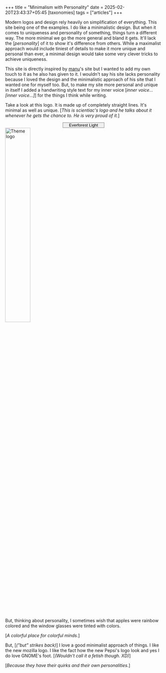 +++
title = "Minimalism with Personality"
date = 2025-02-20T23:43:37+05:45
[taxonomies] 
tags = ["articles"]
+++

Modern logos and design rely heavily on simplification of everything.
This site being one of the examples. I do like a minimalistic design.
But when it comes to uniqueness and personality of something, things
turn a different way. The more minimal we go the more general and bland
it gets. It'll lack the [_personality_] of it to show it's difference
from others. While a maximalist approach would include tiniest of details
to make it more unique and personal than ever, a minimal design would take
some very clever tricks to achieve uniqueness.

This site is directly inspired by [manu](https://manuelmoreale.com/)'s
site but I wanted to add my own touch to it as he also has given to it.
I wouldn't say his site lacks personality because I loved the design and
the minimalistic approach of his site that I wanted one for myself too.
But, to make my site more personal and unique in itself I added a handwriting
style text for my inner voice [_inner voice... [_inner voice..._]_] for the
things I think while writing.

Take a look at this logo. It is made up of completely straight lines. It's
minimal as well as unique. [_This is scientiac's logo and he talks about it
whenever he gets the chance to. He is very proud of it._]

<div align="center">
<select id="themeSelect" style="appearance: none; text-align: center;">
  <!-- Everforest -->
  <option value="everforest-light">Everforest Light</option>
  <option value="everforest-dark">Everforest Dark</option>
  <!-- Gruvbox -->
  <option value="gruvbox-light">Gruvbox Light</option>
  <option value="gruvbox-dark">Gruvbox Dark</option>
  <!-- Night -->
  <option value="night-solis">Night Solis</option>
  <option value="night-spaceduck">Night Spaceduck</option>
  <option value="night-gotham">Night Gotham</option>
  <!-- Nord -->
  <option value="nord">Nord</option>
  <!-- One -->
  <option value="one-light">One Light</option>
  <option value="one-dark">One Dark</option>
  <!-- Catppuccin -->
  <option value="catppuccin-latte">Catppuccin Latte</option>
  <option value="catppuccin-frappe">Catppuccin Frappe</option>
  <option value="catppuccin-macchiato">Catppuccin Macchiato</option>
  <option value="catppuccin-mocha">Catppuccin Mocha</option>
</select>
</div>
<!-- Image element. The src URL includes the selected theme in its name -->
<img id="themeImage" src="https://scientiac.space/res/colors/logo-everforest-light.svg" style="width:40%;" alt="Theme logo">

<script>
  // Get references to the select element and image
  const themeSelect = document.getElementById('themeSelect');
  const themeImage = document.getElementById('themeImage');

  // Update image based on the user's theme selection
  themeSelect.addEventListener('change', function() {
    const selectedTheme = themeSelect.value;
    // Construct the new image URL using the selected theme
    const newUrl = `https://scientiac.space/res/colors/logo-${selectedTheme}.svg`;
    themeImage.style.opacity = 0;
    setTimeout(() => {
      themeImage.src = newUrl;
      themeImage.style.opacity = 1;
    }, 200);
  });
</script>

But, thinking about personality, I sometimes wish that apples were rainbow
colored and the window glasses were tinted with colors.

[_A colorful place for colorful minds._]

But, [_("but" strikes back)_]  I love a good minimalist approach of things.
I like the new mozilla logo. I like the fact how the new Pepsi's logo look
and yes I do love GNOME's foot. [_(Wouldn't call it a fetish though. XD)_]

[_Because they have their quirks and their own personalities._]
